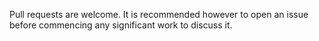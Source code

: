 Pull requests are welcome. It is recommended however to open an issue before commencing any significant work to discuss it.

